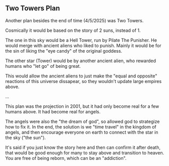 ## Two Towers Plan 

Another plan besides the end of time (4/5/2025) was Two Towers. 

Cosmically it would be based on the story of 2 suns, instead of 1. 

The one in this sky would be a Hell Tower, run by Pilate The Punisher. He would merge with ancient aliens who liked to punish. Mainly it would be for the sin of liking the "eye candy" of the original goddess. 

The other star (Tower) would be by another ancient alien, who rewarded humans who "let go" of being great.

This would allow the ancient aliens to just make the "equal and opposite" reactions of this universe dissapear, so they wouldn't update large empires above. 

...

This plan was the projection in 2001, but it had only become real for a few humans above. It had become real for angels.

The angels were also the "the dream of god", so allowed god to strategize how to fix it. In the end, the solution is we "time travel" in the kingdom of angels, and then encourage everyone on earth to connect with the star in the sky ("the sun").

It's said if you just know the story here and then can confirm it after death, that would be good enough for many to stay above and transition to heaven. You are free of being reborn, which can be an "addiction".